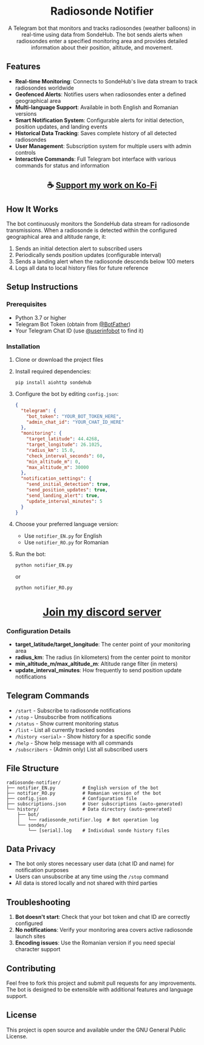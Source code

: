 <div align="center">

# Radiosonde Notifier

A Telegram bot that monitors and tracks radiosondes (weather balloons) in real-time using data from SondeHub. The bot sends alerts when radiosondes enter a specified monitoring area and provides detailed information about their position, altitude, and movement.

</div>

## Features

- **Real-time Monitoring**: Connects to SondeHub's live data stream to track radiosondes worldwide
- **Geofenced Alerts**: Notifies users when radiosondes enter a defined geographical area
- **Multi-language Support**: Available in both English and Romanian versions
- **Smart Notification System**: Configurable alerts for initial detection, position updates, and landing events
- **Historical Data Tracking**: Saves complete history of all detected radiosondes
- **User Management**: Subscription system for multiple users with admin controls
- **Interactive Commands**: Full Telegram bot interface with various commands for status and information

<div align="center">

## ☕ [Support my work on Ko-Fi](https://ko-fi.com/thatsinewave)

</div>

## How It Works

The bot continuously monitors the SondeHub data stream for radiosonde transmissions. When a radiosonde is detected within the configured geographical area and altitude range, it:

1. Sends an initial detection alert to subscribed users
2. Periodically sends position updates (configurable interval)
3. Sends a landing alert when the radiosonde descends below 100 meters
4. Logs all data to local history files for future reference

## Setup Instructions

### Prerequisites

- Python 3.7 or higher
- Telegram Bot Token (obtain from [@BotFather](https://t.me/BotFather))
- Your Telegram Chat ID (use [@userinfobot](https://t.me/userinfobot) to find it)

### Installation

1. Clone or download the project files
2. Install required dependencies:
   ```
   pip install aiohttp sondehub
   ```

3. Configure the bot by editing `config.json`:
   ```json
   {
     "telegram": {
       "bot_token": "YOUR_BOT_TOKEN_HERE",
       "admin_chat_id": "YOUR_CHAT_ID_HERE"
     },
     "monitoring": {
       "target_latitude": 44.4268,
       "target_longitude": 26.1025,
       "radius_km": 15.0,
       "check_interval_seconds": 60,
       "min_altitude_m": 0,
       "max_altitude_m": 30000
     },
     "notification_settings": {
       "send_initial_detection": true,
       "send_position_updates": true,
       "send_landing_alert": true,
       "update_interval_minutes": 5
     }
   }
   ```

4. Choose your preferred language version:
   - Use `notifier_EN.py` for English
   - Use `notifier_RO.py` for Romanian

5. Run the bot:
   ```
   python notifier_EN.py
   ```
   or
   ```
   python notifier_RO.py
   ```

<div align="center">

# [Join my discord server](https://thatsinewave.github.io/Discord-Redirect/)

</div>

### Configuration Details

- **target_latitude/target_longitude**: The center point of your monitoring area
- **radius_km**: The radius (in kilometers) from the center point to monitor
- **min_altitude_m/max_altitude_m**: Altitude range filter (in meters)
- **update_interval_minutes**: How frequently to send position update notifications

## Telegram Commands

- `/start` - Subscribe to radiosonde notifications
- `/stop` - Unsubscribe from notifications
- `/status` - Show current monitoring status
- `/list` - List all currently tracked sondes
- `/history <serial>` - Show history for a specific sonde
- `/help` - Show help message with all commands
- `/subscribers` - (Admin only) List all subscribed users

## File Structure

```
radiosonde-notifier/
├── notifier_EN.py          # English version of the bot
├── notifier_RO.py          # Romanian version of the bot
├── config.json             # Configuration file
├── subscriptions.json      # User subscriptions (auto-generated)
└── history/                # Data directory (auto-generated)
    ├── bot/
    │   └── radiosonde_notifier.log  # Bot operation log
    └── sondes/
        └── [serial].log    # Individual sonde history files
```

## Data Privacy

- The bot only stores necessary user data (chat ID and name) for notification purposes
- Users can unsubscribe at any time using the `/stop` command
- All data is stored locally and not shared with third parties

## Troubleshooting

1. **Bot doesn't start**: Check that your bot token and chat ID are correctly configured
2. **No notifications**: Verify your monitoring area covers active radiosonde launch sites
3. **Encoding issues**: Use the Romanian version if you need special character support

## Contributing

Feel free to fork this project and submit pull requests for any improvements. The bot is designed to be extensible with additional features and language support.

## License

This project is open source and available under the GNU General Public License.